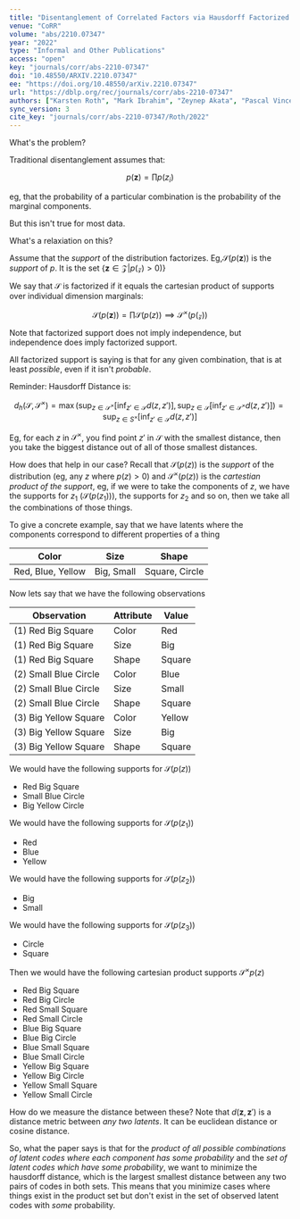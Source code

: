```yaml
---
title: "Disentanglement of Correlated Factors via Hausdorff Factorized Support."
venue: "CoRR"
volume: "abs/2210.07347"
year: "2022"
type: "Informal and Other Publications"
access: "open"
key: "journals/corr/abs-2210-07347"
doi: "10.48550/ARXIV.2210.07347"
ee: "https://doi.org/10.48550/arXiv.2210.07347"
url: "https://dblp.org/rec/journals/corr/abs-2210-07347"
authors: ["Karsten Roth", "Mark Ibrahim", "Zeynep Akata", "Pascal Vincent", "Diane Bouchacourt"]
sync_version: 3
cite_key: "journals/corr/abs-2210-07347/Roth/2022"
---
```


What's the problem?

Traditional disentanglement assumes that:

$$
p(\mathbf{z}) = \prod p(z_i)
$$

eg, that the probability of a particular combination is the probability of the marginal components.

But this isn't true for most data.

What's a relaxiation on this?

Assume that the *support* of the distribution factorizes. Eg,$\mathcal{S}(p(\mathbf{z}))$ is the *support* of $p$. It is the set $\{\mathbf{z} \in \mathcal{Z}|p(\mathcal{z}) > 0)\}$

We say that $\mathcal{S}$ is factorized if it equals the cartesian product of supports over individual dimension marginals:

$$
\mathcal{S}(p(\mathbf{z})) = \prod \mathcal{S}(p(z)) \implies \mathcal{S}^{\times}(p(\mathcal{z}))
$$

Note that factorized support does not imply independence, but independence does imply factorized support.

All factorized support is saying is that for any given combination, that is at least *possible*, even if it isn't *probable*.

Reminder: Hausdorff Distance is:

$$
d_h(\mathcal{S}, \mathcal{S}^{\times}) = \max (\sup_{z \in \mathcal{S}^{\times}} [\inf_{z' \in \mathcal{S}} d(z, z')], \sup_{z \in \mathcal{S}}[\inf_{z' \in \mathcal{S}^{\times}} d(z, z')]) = \sup_{z \in S^{\times}}[\inf_{z ' \in \mathcal{S}} d(z, z')]
$$

Eg, for each $z$ in $\mathcal{S}^{\times}$, you find point $z'$ in $\mathcal{S}$ with the smallest distance, then you take the biggest distance out of all of those smallest distances.

How does that help in our case? Recall that $\mathcal{S}(p(z))$  is the *support* of the distribution (eg, any $z$ where $p(z) > 0$) and $\mathcal{S}^{\times}(p(z))$ is the *cartestian product of the support*, eg, if we were to take the components of $z$, we have the supports for $z_1$ ($\mathcal{S}(p(z_1)))$, the supports for $z_2$ and so on, then we take all the combinations of those things.

To give a concrete example, say that we have latents where the components correspond to different properties of a thing

| Color | Size | Shape |
|-----|-----|-----|
| Red, Blue, Yellow | Big, Small | Square, Circle |

Now lets say that we have the following observations

| Observation | Attribute | Value |
| ------------| ---------| ------|
| (1) Red Big Square | Color | Red |
| (1) Red Big Square | Size | Big |
| (1) Red Big Square | Shape | Square |
| (2) Small Blue Circle | Color | Blue |
| (2) Small Blue Circle | Size | Small |
| (2) Small Blue Circle | Shape | Square |
| (3) Big Yellow Square | Color | Yellow |
| (3) Big Yellow Square | Size | Big |
| (3) Big Yellow Square | Shape | Square |

We would have the following supports for $\mathcal{S}(p(z))$

 - Red Big Square
 - Small Blue Circle
 - Big Yellow Circle

We would have the following supports for $\mathcal{S}(p(z_1))$

 - Red
 - Blue
 - Yellow

We would have the following supports for $\mathcal{S}(p(z_2))$

 - Big
 - Small

We would have the following supports for $\mathcal{S}(p(z_3))$

 - Circle
 - Square

Then we would have the following cartesian product supports $\mathcal{S}^{\times}{p(z)}$

 - Red Big Square
 - Red Big Circle
 - Red Small Square
 - Red Small Circle
 - Blue Big Square
 - Blue Big Circle
 - Blue Small Square
 - Blue Small Circle
 - Yellow Big Square
 - Yellow Big Circle
 - Yellow Small Square
 - Yellow Small Circle

How do we measure the distance between these? Note that $d(\mathbf{z}, \mathbf{z}')$ is a distance metric between *any two latents*. It can be euclidean distance or cosine distance.

So, what the paper says is that for the *product of all possible combinations of latent codes where each component has some probability* and the *set of latent codes which have some probability*, we want to minimize the hausdorff distance, which is the largest smallest distance between any two pairs of codes in both sets. This means that you minimize cases where things exist in the product set but don't exist in the set of observed latent codes with *some* probability.